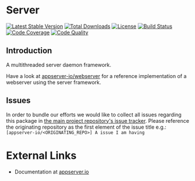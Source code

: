 # Server

[![Latest Stable Version](https://img.shields.io/packagist/v/appserver-io/server.svg?style=flat-square)](https://packagist.org/packages/appserver-io/server) 
 [![Total Downloads](https://img.shields.io/packagist/dt/appserver-io/server.svg?style=flat-square)](https://packagist.org/packages/appserver-io/server)
 [![License](https://img.shields.io/packagist/l/appserver-io/server.svg?style=flat-square)](https://packagist.org/packages/appserver-io/server)
 [![Build Status](https://img.shields.io/travis/appserver-io/server/master.svg?style=flat-square)](http://travis-ci.org/appserver-io/server)
 [![Code Coverage](https://img.shields.io/codeclimate/github/appserver-io/server.svg?style=flat-square)](https://codeclimate.com/github/appserver-io/server)
 [![Code Quality](https://img.shields.io/codeclimate/coverage/github/appserver-io/server.svg?style=flat-square)](https://codeclimate.com/github/appserver-io/server)

## Introduction

A multithreaded server daemon framework.

Have a look at [appserver-io/webserver](<https://github.com/appserver-io/webserver>) for a reference implementation of a webserver using the server framework.

## Issues
In order to bundle our efforts we would like to collect all issues regarding this package in [the main project repository's issue tracker](https://github.com/appserver-io/appserver/issues).
Please reference the originating repository as the first element of the issue title e.g.:
`[appserver-io/<ORIGINATING_REPO>] A issue I am having`

# External Links

* Documentation at [appserver.io](http://docs.appserver.io)
